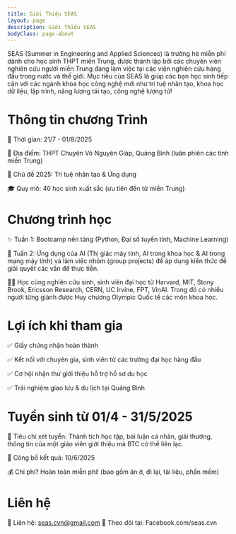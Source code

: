 ```yaml
---
title: Giới Thiệu SEAS
layout: page
description: Giới Thiệu SEAS 
bodyClass: page-about
---
```


SEAS (Summer in Engineering and Applied Sciences) là trường hè miễn phí dành cho học sinh THPT miền Trung, được thành lập bởi các chuyên viên nghiên cứu người miền Trung đang làm việc tại các viện nghiên cứu hàng đầu trong nước và thế giới. Mục tiêu của SEAS là giúp các bạn học sinh tiếp cận với các ngành khoa học công nghệ mới như trí tuệ nhân tạo, khoa học dữ liệu, lập trình, năng lượng tái tạo, công nghệ lượng tử!

# Thông tin chương Trình

📅 Thời gian: 21/7 - 01/8/2025

📍 Địa điểm: THPT Chuyên Võ Nguyên Giáp, Quảng Bình (luân phiên các tỉnh miền Trung)

🎯 Chủ đề 2025: Trí tuệ nhân tạo & Ứng dụng

🎓 Quy mô: 40 học sinh xuất sắc (ưu tiên đến từ miền Trung)

# Chương trình học
✨ Tuần 1: Bootcamp nền tảng (Python, Đại số tuyến tính, Machine Learning)

🚀 Tuần 2: Ứng dụng của AI (Thị giác máy tính, AI trong khoa học & AI trong mạng máy tính) và làm việc nhóm (group projects) để áp dụng kiến thức để giải quyết các vấn đề thực tiễn.

👩‍🏫 Học cùng nghiên cứu sinh, sinh viên đại học từ Harvard, MIT, Stony Brook, Ericsson Research, CERN, UC Irvine, FPT, VinAI. Trong đó có nhiều người từng giành được Huy chương Olympic Quốc tế các môn khoa học. 

# Lợi ích khi tham gia
✅ Giấy chứng nhận hoàn thành

✅ Kết nối với chuyên gia, sinh viên từ các trường đại học hàng đầu

✅ Cơ hội nhận thư giới thiệu hỗ trợ hồ sơ du học

✅ Trải nghiệm giao lưu & du lịch tại Quảng Bình

# Tuyển sinh từ 01/4 - 31/5/2025
📌 Tiêu chí xét tuyển: Thành tích học tập, bài luận cá nhân, giải thưởng, thông tin của một giáo viên giới thiệu mà BTC có thể liên lạc.

📅 Công bố kết quả: 10/6/2025

💰 Chi phí? Hoàn toàn miễn phí! (bao gồm ăn ở, đi lại, tài liệu, phần mềm)

# Liên hệ 

📩 Liên hệ: seas.cvn@gmail.com
📲 Theo dõi tại: Facebook.com/seas.cvn